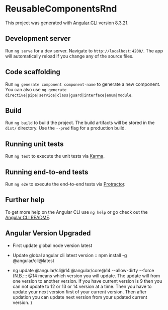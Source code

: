 # ReusableComponentsRnd

This project was generated with [Angular CLI](https://github.com/angular/angular-cli) version 8.3.21.

## Development server

Run `ng serve` for a dev server. Navigate to `http://localhost:4200/`. The app will automatically reload if you change any of the source files.

## Code scaffolding

Run `ng generate component component-name` to generate a new component. You can also use `ng generate directive|pipe|service|class|guard|interface|enum|module`.

## Build

Run `ng build` to build the project. The build artifacts will be stored in the `dist/` directory. Use the `--prod` flag for a production build.

## Running unit tests

Run `ng test` to execute the unit tests via [Karma](https://karma-runner.github.io).

## Running end-to-end tests

Run `ng e2e` to execute the end-to-end tests via [Protractor](http://www.protractortest.org/).

## Further help

To get more help on the Angular CLI use `ng help` or go check out the [Angular CLI README](https://github.com/angular/angular-cli/blob/master/README.md).

## Angular Version Upgraded

- First update global node version latest

- Update global angular cli latest version :: npm install -g @angular/cli@latest

- ng update @angular/cli@14 @angular/core@14 --allow-dirty --force
  (N.B.::: @14 means which version you will update. The update will from
  one version to another version. If you have current version is 9 then
  you can not update to 12 or 13 or 14 version at a time. Then you have
  to update your next version first of your current version. Then after
  updation you can update next version from your updated current
  version. )

